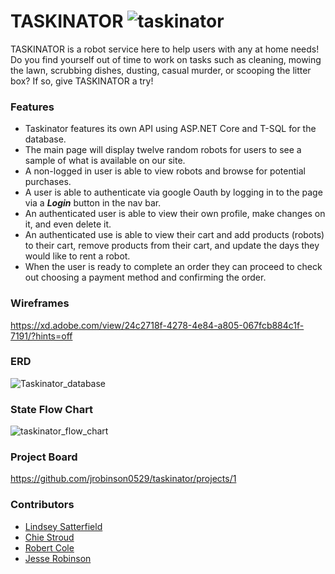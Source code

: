 # TASKINATOR ![taskinator](https://user-images.githubusercontent.com/45837967/140614832-92a3294f-15ef-438e-82b9-efa8cf8fc17c.png)

TASKINATOR is a robot service here to help users with any at home needs! Do you find yourself out of time to work on tasks such as cleaning, mowing the lawn, scrubbing dishes, dusting, casual murder, or scooping the litter box? If so, give TASKINATOR a try!

### Features
- Taskinator features its own API using ASP.NET Core and T-SQL for the database.
- The main page will display twelve random robots for users to see a sample of what is available on our site.
- A non-logged in user is able to view robots and browse for potential purchases.
- A user is able to authenticate via google Oauth by logging in to the page via a ***Login*** button in the nav bar.
- An authenticated user is able to view their own profile, make changes on it, and even delete it.
- An authenticated use is able to view their cart and add products (robots) to their cart, remove products from their cart, and update the days they would like to rent a robot.
- When the user is ready to complete an order they can proceed to check out choosing a payment method and confirming the order.
### Wireframes
https://xd.adobe.com/view/24c2718f-4278-4e84-a805-067fcb884c1f-7191/?hints=off
### ERD
![Taskinator_database](https://user-images.githubusercontent.com/45837967/136485002-913a7e5e-9e07-4f9c-b4e1-8d4abf451b2c.png)
### State Flow Chart
![taskinator_flow_chart](https://user-images.githubusercontent.com/45837967/140614940-4eba2610-92e2-43ac-acc0-8521232545a5.png)
### Project Board
https://github.com/jrobinson0529/taskinator/projects/1
### Contributors
- [Lindsey Satterfield](https://github.com/lindseysatterfield)
- [Chie Stroud](https://github.com/chiestroud)
- [Robert Cole](https://github.com/robertncole1)
- [Jesse Robinson](https://github.com/jrobinson0529)
